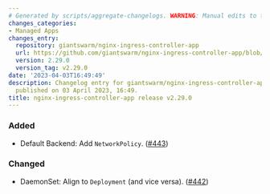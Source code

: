 ```yaml
---
# Generated by scripts/aggregate-changelogs. WARNING: Manual edits to this files will be overwritten.
changes_categories:
- Managed Apps
changes_entry:
  repository: giantswarm/nginx-ingress-controller-app
  url: https://github.com/giantswarm/nginx-ingress-controller-app/blob/master/CHANGELOG.md#2290---2023-04-03
  version: 2.29.0
  version_tag: v2.29.0
date: '2023-04-03T16:49:49'
description: Changelog entry for giantswarm/nginx-ingress-controller-app version 2.29.0,
  published on 03 April 2023, 16:49.
title: nginx-ingress-controller-app release v2.29.0
---
```


### Added
- Default Backend: Add `NetworkPolicy`. ([#443](https://github.com/giantswarm/ingress-nginx-app/pull/443))
### Changed
- DaemonSet: Align to `Deployment` (and vice versa). ([#442](https://github.com/giantswarm/ingress-nginx-app/pull/442))
